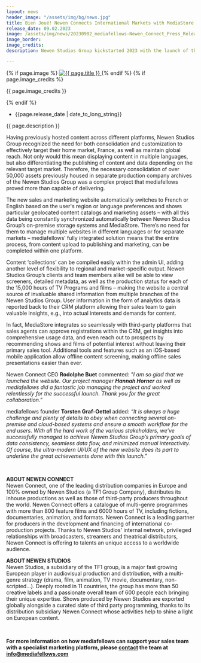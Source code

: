 ```yaml
---
layout: news
header_image: "/assets/img/bg/news.jpg"
title: Bien Joué! Newen Connects International Markets with MediaStore.
release_date: 09.02.2023
image: /assets/img/news/20230902_mediafellows-Newen_Connect_Press_Release.png
image_border:
image_credits: 
description: Newen Studios Group kickstarted 2023 with the launch of their first-ever dual-language sales and marketing website <a href="https://www.newenconnect.com/" target="blank">newenconnect.com</a> which serves the French domestic as well as international market – in partnership with mediafellows.

---
```


<div class="row">
    <div class="col-xl-4 col-lg-4 col-md-12">
        <div class="s-details-img mb-30">
          {% if page.image %}
          <a href="{{ page.image }}" class="view">
            <img src="{{ page.image }}" alt="{{ page.title }}">  
          </a>
          {% endif %}
          {% if page.image_credits %}
          <p>{{ page.image_credits }}</p>
          {% endif %}
        </div>
    </div>
    <div class="col-xl-8 col-lg-8 col-md-12">
        <div class="service-details mb-40">
          <div class="meta-info">
              <ul>
                  <li class="posts-time">{{page.release_date | date_to_long_string}}</li>
              </ul>
          </div>
          <p>{{ page.description }}</p>
        </div>
    </div>
</div>
<div class="row">
    <div class="col-xl-12 col-lg-12">
        <div class="service-details mb-40">
          <p>
Having previously hosted content across different platforms, Newen Studios Group recognized the need for both consolidation and customization to effectively target their home market, France, as well as maintain global reach. Not only would this mean displaying content in multiple languages, but also differentiating the publishing of content and data depending on the relevant target market. Therefore, the necessary consolidation of over 50,000 assets previously housed in separate production company archives of the Newen Studios Group was a complex project that mediafellows proved more than capable of delivering. 
          </p>
          <p>
The new sales and marketing website automatically switches to French or English based on the user's region or language preferences and shows particular geolocated content catalogs and marketing assets – with all this data being constantly synchronized automatically between Newen Studios Group’s on-premise storage systems and MediaStore. There’s no need for them to manage multiple websites in different languages or for separate markets – mediafellows’ fully integrated solution means that the entire process, from content upload to publishing and marketing, can be completed within one platform.
          </p>
          <p>
Content ‘collections’ can be compiled easily within the admin UI, adding another level of flexibility to regional and market-specific output. Newen Studios Group’s clients and team members alike will be able to view screeners, detailed metadata, as well as the production status for each of the 15,000 hours of TV Programs and films – making the website a central source of invaluable shared information from multiple branches of the Newen Studios Group. User information in the form of analytics data is reported back to their CRM platform allowing their sales team to gain valuable insights, e.g., into actual interests and demands for content.
          </p>
          <p>
In fact, MediaStore integrates so seamlessly with third-party platforms that sales agents can approve registrations within the CRM, get insights into comprehensive usage data, and even reach out to prospects by recommending shows and films of potential interest without leaving their primary sales tool. Additional tools and features such as an iOS-based mobile application allow offline content screening, making offline sales presentations easier than ever. 
          </p>
          <p>
Newen Connect CEO <strong>Rodolphe Buet</strong> commented: <i>"I am so glad that we launched the website. Our project manager <strong>Hannah Horner</strong> as well as mediafellows did a fantastic job managing the project and worked relentlessly for the successful launch. Thank you for the great collaboration."</i>
          </p>
          <p>
mediafellows founder <strong>Torsten Graf-Oettel</strong> added: <i>“It is always a huge challenge and plenty of details to obey when connecting several on-premise and cloud-based systems and ensure a smooth workflow for the end users. With all the hard work of the various stakeholders, we've successfully managed to achieve Newen Studios Group’s primary goals of data consistency, seamless data flow, and minimized manual interactivity. Of course, the ultra-modern UI/UX of the new website does its part to underline the great achievements done with this launch.”</i>
          </p>
<br>
          <p>
<strong>ABOUT NEWEN CONNECT</strong>
<br>
Newen Connect, one of the leading distribution companies in Europe and 100% owned by Newen Studios (a TF1 Group Company), distributes its inhouse productions as well as those of third-party producers throughout the world. Newen Connect offers a catalogue of multi-genre programmes with more than 800 feature films and 6000 hours of TV, including fictions, documentaries, animation, and formats.
Newen Connect is a leading partner for producers in the development and financing of international co-production projects. Thanks to Newen Studios' internal network, privileged relationships with broadcasters, streamers and theatrical distributors, Newen Connect is offering to talents an unique access to a worldwide audience.
          </p>
          <p>
<strong>ABOUT NEWEN STUDIOS</strong>
<br>
Newen Studios, a subsidiary of the TF1 group, is a major fast growing European player in audiovisual production and distribution, with a multi-genre strategy (drama, film, animation, TV movie, documentary, non-scripted…).
Deeply rooted in 11 countries, the group has more than 50 creative labels and a passionate overall team of 600 people each bringing their unique expertise.
Shows produced by Newen Studios are exported globally alongside a curated slate of third party programming, thanks to its distribution subsidiary Newen Connect whose activities help to shine a light on European content.
         </p>
<br>
         <p>
<strong>For more information on how mediafellows can support your sales team with a specialist marketing platform, please <a href="https://mediafellows.com/pages/contact" target="blank">contact</a> the team at <a href="mailto:info@mediafellows.com">info@mediafellows.com</a></strong>
          </p>
        </div>
    </div>
</div>
